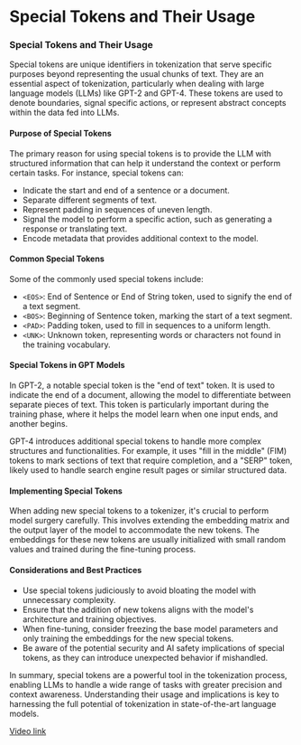# Special Tokens and Their Usage

### Special Tokens and Their Usage

Special tokens are unique identifiers in tokenization that serve specific purposes beyond representing the usual chunks of text. They are an essential aspect of tokenization, particularly when dealing with large language models (LLMs) like GPT-2 and GPT-4. These tokens are used to denote boundaries, signal specific actions, or represent abstract concepts within the data fed into LLMs.

#### Purpose of Special Tokens

The primary reason for using special tokens is to provide the LLM with structured information that can help it understand the context or perform certain tasks. For instance, special tokens can:

- Indicate the start and end of a sentence or a document.
- Separate different segments of text.
- Represent padding in sequences of uneven length.
- Signal the model to perform a specific action, such as generating a response or translating text.
- Encode metadata that provides additional context to the model.

#### Common Special Tokens

Some of the commonly used special tokens include:

- `<EOS>`: End of Sentence or End of String token, used to signify the end of a text segment.
- `<BOS>`: Beginning of Sentence token, marking the start of a text segment.
- `<PAD>`: Padding token, used to fill in sequences to a uniform length.
- `<UNK>`: Unknown token, representing words or characters not found in the training vocabulary.

#### Special Tokens in GPT Models

In GPT-2, a notable special token is the "end of text" token. It is used to indicate the end of a document, allowing the model to differentiate between separate pieces of text. This token is particularly important during the training phase, where it helps the model learn when one input ends, and another begins.

GPT-4 introduces additional special tokens to handle more complex structures and functionalities. For example, it uses "fill in the middle" (FIM) tokens to mark sections of text that require completion, and a "SERP" token, likely used to handle search engine result pages or similar structured data.

#### Implementing Special Tokens

When adding new special tokens to a tokenizer, it's crucial to perform model surgery carefully. This involves extending the embedding matrix and the output layer of the model to accommodate the new tokens. The embeddings for these new tokens are usually initialized with small random values and trained during the fine-tuning process.

#### Considerations and Best Practices

- Use special tokens judiciously to avoid bloating the model with unnecessary complexity.
- Ensure that the addition of new tokens aligns with the model's architecture and training objectives.
- When fine-tuning, consider freezing the base model parameters and only training the embeddings for the new special tokens.
- Be aware of the potential security and AI safety implications of special tokens, as they can introduce unexpected behavior if mishandled.

In summary, special tokens are a powerful tool in the tokenization process, enabling LLMs to handle a wide range of tasks with greater precision and context awareness. Understanding their usage and implications is key to harnessing the full potential of tokenization in state-of-the-art language models.

[Video link](https://www.youtube.com/watch?v=zduSFxRajkE?t=4706)